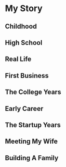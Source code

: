 # My Story

## Childhood

## High School

## Real Life

## First Business

## The College Years

## Early Career

## The Startup Years

## Meeting My Wife

## Building A Family
